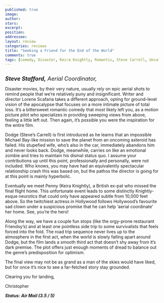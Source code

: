 ```yaml
---
published: true
image:
author: 
stars: 
excerpt: 
position: 
addressee: 
layout: review
categories: reviews
title: "Seeking a Friend for the End of the World"
comments: true
tags: [comedy, Disaster, Keira Knightly, Romantic, Steve Carrell, Uncategorized]
---
```

<div><p><span class="full-image-block ssNonEditable"><span><a href="/letters/2012/7/18/seeking-a-friend-for-the-end-of-the-world.html"><img src="http://static.squarespace.com/static/5005f6bcc4aa41161b33e89e/5329cf1fe4b07c068ebf74de/5329cf1fe4b07c068ebf75be/1342619258277/Seeking%20a%20Friend%20for%20the%20End%20of%20the%20World.jpg" alt="" /></a></span></span></p>
<p><span style="font-size:130%;"><em><strong>Steve Stafford,</strong> Aerial Coordinator,</em></span></p>
<p>Disaster movies, by their very nature, usually rely on epic aerial shots to remind people that we&rsquo;re relatively puny and insignificant. Writer and director Lorene Scafaria takes a different approach, opting for ground-level vision of the apocalypse that focuses on a more intimate picture of total loss. It&rsquo;s a bittersweet romantic comedy that most likely left you, as a motion picture pilot who specializes in providing sweeping views from above, feeling a little left out. Then again, it&rsquo;s possible you were the inspiration for the entire film.</p>
<p>Dodge (Steve&rsquo;s Carrell) is first introduced as he learns that an impossible Michael Bay-like mission to save the planet from an oncoming asteroid has failed. His stupefied wife, who&rsquo;s also in the car, immediately abandons him and never looks back. Dodge, meanwhile, carries on like an emotional zombie and tries to maintain his dismal status quo. I assume your contributions up until this point, professionally and personally, were not included. Who knows, you may have had an equivalently spectacular relationship crash this was based on, but the pathos the director is going for at this point is mainly hyperbolic.</p>
<p>Eventually we meet Penny (Keira Knightly), a British ex-pat who missed the final flight home. This unfortunate event leads to some distinctly Knightly-esque neurotics that could only have appeared subtle from 10,000 feet above. So the twitchiest actress in Hollywood follows Hollywood&rsquo;s favourite sad clown under a suspicious promise that he can help &lsquo;aerial coordinate&rsquo; her home. See, you&rsquo;re the hero!</p>
<p>Along the way, we have a couple fun stops (like the orgy-prone restaurant Friendsy&rsquo;s) and at least one pointless side trip to some survivalists that feels forced into the fold. The road trip sequence never lives up to the atmosphere in the first act, when the world is slowly falling apart around Dodge, but the film lands a smooth third act that doesn&rsquo;t shy away from it&rsquo;s dark premise. The plot offers just enough moments of dread to balance out the genre&rsquo;s predisposition for optimism.</p>
<p>The final view may not be as grand as a man of the skies would have liked, but for once it&rsquo;s nice to see a far-fetched story stay grounded.</p>
<p>Clearing you for landing,</p>
<p>Christopher</p>
<p><strong><em>Status: Air Mail (3.5 / 5)</em></strong></p></div>
